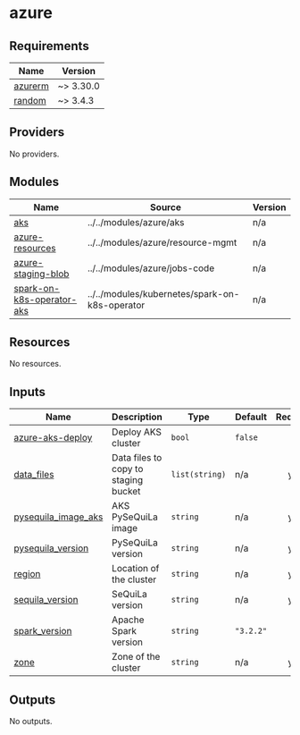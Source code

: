 # azure

<!-- BEGINNING OF PRE-COMMIT-TERRAFORM DOCS HOOK -->
## Requirements

| Name | Version |
|------|---------|
| <a name="requirement_azurerm"></a> [azurerm](#requirement\_azurerm) | ~> 3.30.0 |
| <a name="requirement_random"></a> [random](#requirement\_random) | ~> 3.4.3 |

## Providers

No providers.

## Modules

| Name | Source | Version |
|------|--------|---------|
| <a name="module_aks"></a> [aks](#module\_aks) | ../../modules/azure/aks | n/a |
| <a name="module_azure-resources"></a> [azure-resources](#module\_azure-resources) | ../../modules/azure/resource-mgmt | n/a |
| <a name="module_azure-staging-blob"></a> [azure-staging-blob](#module\_azure-staging-blob) | ../../modules/azure/jobs-code | n/a |
| <a name="module_spark-on-k8s-operator-aks"></a> [spark-on-k8s-operator-aks](#module\_spark-on-k8s-operator-aks) | ../../modules/kubernetes/spark-on-k8s-operator | n/a |

## Resources

No resources.

## Inputs

| Name | Description | Type | Default | Required |
|------|-------------|------|---------|:--------:|
| <a name="input_azure-aks-deploy"></a> [azure-aks-deploy](#input\_azure-aks-deploy) | Deploy AKS cluster | `bool` | `false` | no |
| <a name="input_data_files"></a> [data\_files](#input\_data\_files) | Data files to copy to staging bucket | `list(string)` | n/a | yes |
| <a name="input_pysequila_image_aks"></a> [pysequila\_image\_aks](#input\_pysequila\_image\_aks) | AKS PySeQuiLa image | `string` | n/a | yes |
| <a name="input_pysequila_version"></a> [pysequila\_version](#input\_pysequila\_version) | PySeQuiLa version | `string` | n/a | yes |
| <a name="input_region"></a> [region](#input\_region) | Location of the cluster | `string` | n/a | yes |
| <a name="input_sequila_version"></a> [sequila\_version](#input\_sequila\_version) | SeQuiLa version | `string` | n/a | yes |
| <a name="input_spark_version"></a> [spark\_version](#input\_spark\_version) | Apache Spark version | `string` | `"3.2.2"` | no |
| <a name="input_zone"></a> [zone](#input\_zone) | Zone of the cluster | `string` | n/a | yes |

## Outputs

No outputs.
<!-- END OF PRE-COMMIT-TERRAFORM DOCS HOOK -->
